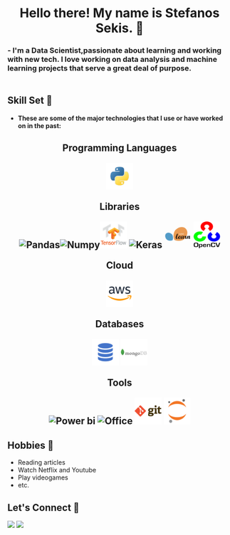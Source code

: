 <h1 align="center">Hello there! My name is Stefanos Sekis.  👋</h1>


<h3> - I'm a Data Scientist,passionate about learning and working with new tech. I love working on data analysis and machine learning projects 
that serve a great deal of purpose. <br/><br/<h3>

## Skill Set :muscle:
 - <h4>These are some of the major technologies that I use or have worked on in the past:<h4>

<h2 align="center">

**Programming Languages**

  <img title="Python" alt="Python" width="60px" src="https://raw.githubusercontent.com/github/explore/master/topics/python/python.png" />

 **Libraries**

  <img title="Pandas" alt="Pandas" width="60px" src="https://www.cilans.net/wp-content/uploads/2019/12/Python-Pandas-logo.png"><img title="Numpy" alt="Numpy" width="60px" src="https://user-images.githubusercontent.com/98330/63813335-20cd4b80-c8e2-11e9-9c04-e4dbf7285aa1.png"><img title="TensorFlow" alt="TensorFlow" width="60px" src="https://raw.githubusercontent.com/github/explore/master/topics/tensorflow/tensorflow.png"> <img title="Keras" alt="Keras" width="60px" src="https://upload.wikimedia.org/wikipedia/commons/thumb/a/ae/Keras_logo.svg/240px-Keras_logo.svg.png"> <img title="Scikit-Learn" alt="Scikit Learn" width="60px" src="https://raw.githubusercontent.com/github/explore/master/topics/scikit-learn/scikit-learn.png"> <img title="OpenCV" alt="OpenCV" width="60px" src="https://raw.githubusercontent.com/github/explore/master/topics/opencv/opencv.png">

**Cloud**

<img title="AWS" alt="AWS" width="60px" src="https://raw.githubusercontent.com/github/explore/main/topics/aws/aws.png">

**Databases**

<img title="SQL" alt="SQL" width="60px" src="https://raw.githubusercontent.com/github/explore/master/topics/sql/sql.png"> <img title="MongoDB" alt="MongoDB" width="60px" src="https://raw.githubusercontent.com/github/explore/master/topics/mongodb/mongodb.png">

**Tools**

 
<img title="Power bi" alt="Power bi" width="60px" src="https://iconape.com/wp-content/files/rf/85510/png/power-bi-1.png"> <img title="Office" alt="Office" width="60pxpx" src="https://iconape.com/wp-content/files/sz/121911/png/Microsoft_Office_icon__2019_.png"> <img title="git" alt="git" width="60pxpx" src="https://raw.githubusercontent.com/github/explore/master/topics/git/git.png"> <img title="Jupyter Notebook" alt="Jupyter" width="60pxpx" src="https://raw.githubusercontent.com/github/explore/master/topics/jupyter-notebook/jupyter-notebook.png"></h2>

## Hobbies 📅
- Reading articles 
- Watch Netflix and Youtube
- Play videogames
- etc.

## Let's Connect :handshake:

<a href="https://www.linkedin.com/in/stefanos-sekis/"><img src="https://cdn2.iconfinder.com/data/icons/social-media-2285/512/1_Linkedin_unofficial_colored_svg-128.png" width="60px"></a>  <a href="mailto:schekies@outlook.com.gr"><img src="https://iconape.com/wp-content/files/ra/85454/png/outlook-1.png" width="60px"></a>




<!---
Stefsek/Stefsek is a ✨ special ✨ repository because its `README.md` (this file) appears on your GitHub profile.
You can click the Preview link to take a look at your changes.
--->
